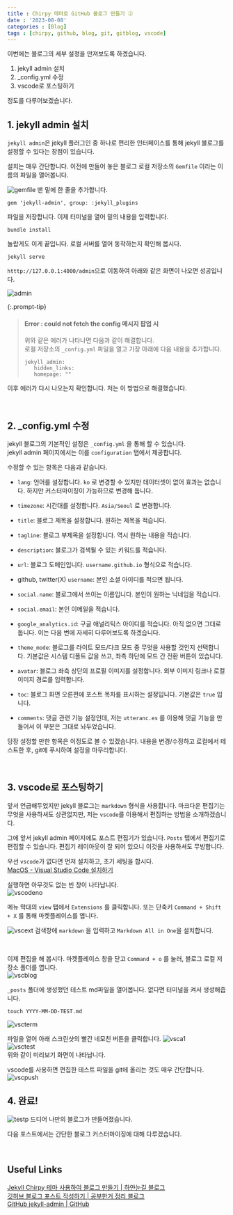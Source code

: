 ```yaml
---
title : Chirpy 테마로 GitHub 블로그 만들기 ②
date : '2023-08-08'
categories : [Blog]
tags : [chirpy, github, blog, git, gitblog, vscode]
---
```



이번에는 블로그의 세부 설정을 만져보도록 하겠습니다.

1. jekyll admin 설치
2. _config.yml 수정
3. vscode로 포스팅하기  
     
정도를 다루어보겠습니다.


## 1. jekyll admin 설치

```jekyll admin```은 jekyll 플러그인 중 하나로 편리한 인터페이스를 통해 jekyll 블로그를 설정할 수 있다는 장점이 있습니다. 

설치는 매우 간단합니다. 이전에 만들어 놓은 블로그 로컬 저장소의 ```Gemfile``` 이라는 이름의 파일을 열어봅니다.

![gemfile](/assets/img/gemfile.png)
맨 밑에 한 줄을 추가합니다.
```console
gem 'jekyll-admin', group: :jekyll_plugins
```

파일을 저장합니다. 이제 터미널을 열어 밑의 내용을 입력합니다.
```shell
bundle install
```  

놀랍게도 이게 끝입니다. 로컬 서버를 열어 동작하는지 확인해 봅시다.

```shell
jekyll serve
```

```htttp://127.0.0.1:4000/admin```으로 이동하여 아래와 같은 화면이 나오면 성공입니다.  

![admin](/assets/img/admin.png)

{:.prompt-tip}

> #### Error : could not fetch the config 메시지 팝업 시  
> 위와 같은 에러가 나타나면 다음과 같이 해결합니다.  
> 로컬 저장소의 ```_config.yml``` 파일을 열고 가장 아래에 다음 내용을 추가합니다.
> ```
> jekyll_admin:
>    hidden_links:
>    homepage: ""
> ```

이후 에러가 다시 나오는지 확인합니다. 저는 이 방법으로 해결했습니다.

<br>

## 2. _config.yml 수정

jekyll 블로그의 기본적인 설정은 ```_config.yml``` 을 통해 할 수 있습니다.   
jekyll admin 페이지에서는 이를 `configuration` 탭에서 제공합니다. 

수정할 수 있는 항목은 다음과 같습니다.   
* ```lang```: 언어를 설정합니다. ```ko``` 로 변경할 수 있지만 데이터셋이 없어 효과는 없습니다. 하지만 커스터마이징이 가능하므로 변경해 둡니다.
* ```timezone```: 시간대를 설정합니다. ```Asia/Seoul``` 로 변경합니다.
* ```title```: 블로그 제목을 설정합니다. 원하는 제목을 적습니다.
* ```tagline```: 블로그 부제목을 설정합니다. 역시 원하는 내용을 적습니다.
* ```description```: 블로그가 검색될 수 있는 키워드를 적습니다.
* ```url```: 블로그 도메인입니다. ```username.github.io``` 형식으로 적습니다.
* github, twitter(X) ``username``: 본인 소셜 아이디를 적으면 됩니다.
* `social.name`: 블로그에서 쓰이는 이름입니다. 본인이 원하는 닉네임을 적습니다. 
* `social.email`: 본인 이메일을 적습니다.
  
* `google_analytics.id`: 구글 애널리틱스 아이디를 적습니다. 아직 없으면 그대로 둡니다. 이는 다음 번에 자세히 다루어보도록 하겠습니다.

* `theme_mode`: 블로그를 라이트 모드/다크 모드 중 무엇을 사용할 것인지 선택합니다. 기본값은 시스템 디폴트 값을 쓰고, 좌측 하단에 모드 간 전환 버튼이 있습니다.
* `avatar`: 블로그 좌측 상단의 프로필 이미지를 설정합니다. 외부 이미지 링크나 로컬 이미지 경로를 입력합니다.
* `toc`: 블로그 화면 오른편에 포스트 목차를 표시하는 설정입니다. 기본값은 `true` 입니다.
* `comments`: 댓글 관련 기능 설정인데, 저는 `utteranc.es` 를 이용해 댓글 기능을 만들어서 이 부분은 그대로 놔두었습니다.

당장 설정할 만한 항목은 이정도로 볼 수 있겠습니다. 내용을 변경/수정하고 로컬에서 테스트한 후, git에 푸시하여 설정을 마무리합니다. 

<br>

## 3. vscode로 포스팅하기

앞서 언급해두었지만 jekyll 블로그는 `markdown` 형식을 사용합니다. 마크다운 편집기는 무엇을 사용하셔도 상관없지만, 저는 `vscode`를 이용해서 편집하는 방법을 소개하겠습니다.

그에 앞서 jekyll admin 페이지에도 포스트 편집기가 있습니다. `Posts` 탭에서 편집기로 편집할 수 있습니다. 편집기 레이아웃이 잘 되어 있으니 이것을 사용하셔도 무방합니다. 

우선 `vscode`가 없다면 먼저 설치하고, 초기 세팅을 합시다.   
[MacOS - Visual Studio Code 설치하기](https://willnfate.tistory.com/entry/Macbook-Pro-M2-Visual-Studio-Code-%EC%84%A4%EC%B9%98%ED%95%98%EA%B8%B0)

실행하면 아무것도 없는 빈 창이 나타납니다.  
![vscodeno](/assets/img/vscodeno.png)

메뉴 막대의 `view` 탭에서 `Extensions` 를 클릭합니다. 또는 단축키 `Command + Shift + X` 를 통해 마켓플레이스를 엽니다.  

![vscext](/assets/img/vscmark.png)
검색창에 `markdown` 을 입력하고 `Markdown All in One`을 설치합니다.   

<br>  

이제 편집을 해 봅시다. 마켓플레이스 창을 닫고 `Command + o` 를 눌러, 블로그 로컬 저장소 폴더를 엽니다.   
![vscblog](/assets/img/vscblog.png)

`_posts` 폴더에 생성했던 테스트 md파일을 열어봅니다. 없다면 터미널을 켜서 생성해줍니다.
```shell
touch YYYY-MM-DD-TEST.md
```
![vscterm](/assets/img/vscterm.png)  

파일을 열어 아래 스크린샷의 빨간 네모친 버튼을 클릭합니다.
![vsca1](/assets/img/vsca1.png)  
![vsctest](/assets/img/vscad2.png)  
위와 같이 미리보기 화면이 나타납니다. 
 
vscode를 사용하면 편집한 테스트 파일을 git에 올리는 것도 매우 간단합니다.  
![vscpush](/assets/img/vscpush.png)


## 4. 완료!

![testp](/assets/img/test2.png)
드디어 나만의 블로그가 만들어졌습니다. 

다음 포스트에서는 간단한 블로그 커스터마이징에 대해 다루겠습니다.


<br>

## Useful Links

[Jekyll Chirpy 테마 사용하여 블로그 만들기 \| 하얀눈길 블로그](https://www.irgroup.org/posts/jekyll-chirpy/)  
[깃허브 블로그 포스트 작성하기 | 공부한거 정리 블로그](https://lugan1.github.io/blog/github-blog/)  
[GitHub jekyll-admin | GitHub](https://github.com/jekyll/jekyll-admin)